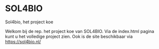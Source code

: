 # SOL4BIO
Sol4bio, het project koe

Welkom bij de rep. het project koe van SOL4BIO.
Via de index.html pagina kunt u het volledige project zien.
Ook is de site beschikbaar via https://sol4bio.nl/
